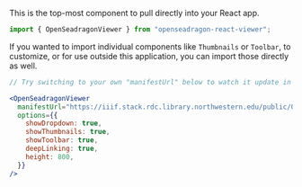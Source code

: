 This is the top-most component to pull directly into your React app.

```js static
import { OpenSeadragonViewer } from "openseadragon-react-viewer";
```

If you wanted to import individual components like `Thumbnails` or `Toolbar`, to customize, or for use outside this application, you can import those directly as well.

```jsx
// Try switching to your own "manifestUrl" below to watch it update in real time!

<OpenSeadragonViewer
  manifestUrl="https://iiif.stack.rdc.library.northwestern.edu/public/06/20/ea/ca/-5/4e/6-/41/81/-a/85/8-/39/dd/ea/0b/b1/c5-manifest.json"
  options={{
    showDropdown: true,
    showThumbnails: true,
    showToolbar: true,
    deepLinking: true,
    height: 800,
  }}
/>
```
